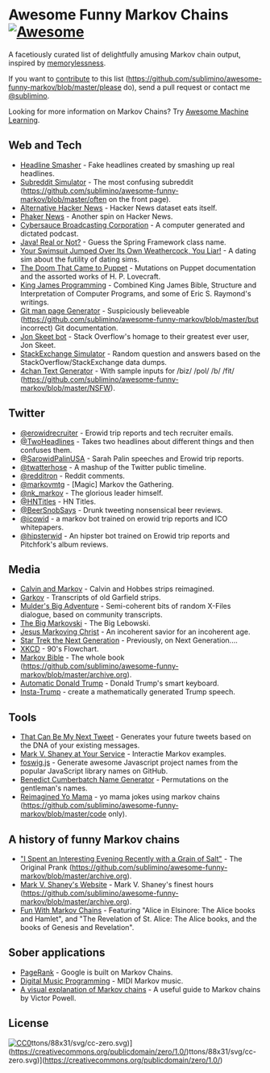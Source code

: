 # Awesome Funny Markov Chains [![Awesome](https://cdn.rawgit.com/sindresorhus/awesome/d7305f38d29fed78fa85652e3a63e154dd8e8829/media/badge.svg)](https://github.com/sindresorhus/awesome)

A facetiously curated list of delightfully amusing Markov chain output, inspired by [memorylessness](https://en.wikipedia.org/wiki/Memorylessness).

If you want to [contribute](https://github.com/sublimino/awesome-funny-markov/blob/master/https://github.com/sublimino/awesome-funny-markov/blob/master/contributing.md) to this list (https://github.com/sublimino/awesome-funny-markov/blob/master/please do), send a pull request or contact me [@sublimino](https://github.com/sublimino/awesome-funny-markov/blob/master/https://twitter.com/sublimino). 

Looking for more information on Markov Chains? Try [Awesome Machine Learning](https://github.com/josephmisiti/awesome-machine-learning).





## Web and Tech

- [Headline Smasher](http://www.headlinesmasher.com/best/all) - Fake headlines created by smashing up real headlines.
- [Subreddit Simulator](https://github.com/sublimino/awesome-funny-markov/blob/master/https://www.reddit.com/r/subredditsimulator) - The most confusing subreddit (https://github.com/sublimino/awesome-funny-markov/blob/master/often on the front page).
- [Alternative Hacker News](https://news.ycombniator.com/) - Hacker News dataset eats itself.
- [Phaker News](http://lou.wtf/phaker-news/) - Another spin on Hacker News.
- [Cybersauce Broadcasting Corporation](http://www.x11r5.com/radio/) - A computer generated and dictated podcast.
- [Java! Real or Not?](http://java.metagno.me/) - Guess the Spring Framework class name.
- [Your Swimsuit Jumped Over Its Own Weathercock, You Liar!](http://patchworkdollgames.com/yourswimsuit/) - A dating sim about the futility of dating sims.
- [The Doom That Came to Puppet](http://thedoomthatcametopuppet.tumblr.com/) - Mutations on Puppet documentation and the assorted works of H. P. Lovecraft.
- [King James Programming](http://kingjamesprogramming.tumblr.com/) - Combined King James Bible, Structure and Interpretation of Computer Programs, and some of Eric S. Raymond's writings.
- [Git man page Generator](https://github.com/sublimino/awesome-funny-markov/blob/master/http://git-man-page-generator.lokaltog.net/) - Suspiciously believeable (https://github.com/sublimino/awesome-funny-markov/blob/master/but incorrect) Git documentation.
- [Jon Skeet bot](https://stackoverflow.blog/2018/01/15/thanks-million-jon-skeet/) - Stack Overflow's homage to their greatest ever user, Jon Skeet.
- [StackExchange Simulator](https://se-simulator.lw1.at/) - Random question and answers based on the StackOverflow/StackExchange data dumps.
- [4chan Text Generator](https://github.com/sublimino/awesome-funny-markov/blob/master/https://github.com/02sh/4chanMarkovText) - With sample inputs for /biz/ /pol/ /b/ /fit/ (https://github.com/sublimino/awesome-funny-markov/blob/master/NSFW).

## Twitter

- [@erowidrecruiter](https://twitter.com/erowidrecruiter) - Erowid trip reports and tech recruiter emails.
- [@TwoHeadlines](https://twitter.com/TwoHeadlines) - Takes two headlines about different things and then confuses them.
- [@SarowidPalinUSA](https://twitter.com/SarowidPalinUSA) - Sarah Palin speeches and Erowid trip reports.
- [@twatterhose](https://twitter.com/twatterhose) - A mashup of the Twitter public timeline.
- [@redditron](https://twitter.com/redditron) - Reddit comments.
- [@markovmtg](https://twitter.com/markovmtg) - [Magic] Markov the Gathering.
- [@nk_markov](https://twitter.com/nk_markov) - The glorious leader himself.
- [@HNTitles](https://twitter.com/HNTitles) - HN Titles.
- [@BeerSnobSays](https://twitter.com/BeerSnobSays) - Drunk tweeting nonsensical beer reviews.
- [@icowid](https://twitter.com/icowid) - a markov bot trained on erowid trip reports and ICO whitepapers.
- [@hipsterwid](https://twitter.com/hipsterwid) - An hipster bot trained on Erowid trip reports and Pitchfork's album reviews.


## Media

- [Calvin and Markov](http://joshmillard.com/markov/calvin/) - Calvin and Hobbes strips reimagined.
- [Garkov](http://joshmillard.com/garkov/) - Transcripts of old Garfield strips.
- [Mulder's Big Adventure](http://muldersbigadventure.com/markov/) - Semi-coherent bits of random X-Files dialogue, based on community transcripts.
- [The Big Markovski](http://joshmillard.com/markov/lebowski/) - The Big Lebowski.
- [Jesus Markoving Christ](http://joshmillard.com/markov/christ/) - An incoherent savior for an incoherent age.
- [Star Trek the Next Generation](http://joshmillard.com/markov/sttng/) - Previously, on Next Generation....
- [XKCD](https://xkcd.com/210/) - 90's Flowchart.
- [Markov Bible](https://github.com/sublimino/awesome-funny-markov/blob/master/https://web.archive.org/web/20081224025955/http://www.markovbible.com/) - The whole book (https://github.com/sublimino/awesome-funny-markov/blob/master/archive.org).
- [Automatic Donald Trump](https://filiph.github.io/markov/) - Donald Trump's smart keyboard.
- [Insta-Trump](http://trump.frost.works/) - create a mathematically generated Trump speech.


## Tools

- [That Can Be My Next Tweet](http://yes.thatcan.be/my/next/tweet/) - Generates your future tweets based on the DNA of your existing messages.
- [Mark V. Shaney at Your Service](http://www.yisongyue.com/shaney/) - Interactie Markov examples.
- [foswig.js](http://mrsharpoblunto.github.io/foswig.js/) - Generate awesome Javascript project names from the popular JavaScript library names on GitHub.
- [Benedict Cumberbatch Name Generator](http://benedictcumberbatchgenerator.tumblr.com/) - Permutations on the gentleman's names.
- [Reimagined Yo Mama](https://github.com/sublimino/awesome-funny-markov/blob/master/https://github.com/Trshant/reimagined-yomama) - yo mama jokes using markov chains (https://github.com/sublimino/awesome-funny-markov/blob/master/code only).

## A history of funny Markov chains

- ["I Spent an Interesting Evening Recently with a Grain of Salt"](https://github.com/sublimino/awesome-funny-markov/blob/master/https://web.archive.org/web/20011101013348/http://www.sincity.com/penn-n-teller/pcc/shaney.html) - The Original Prank (https://github.com/sublimino/awesome-funny-markov/blob/master/archive.org).
- [Mark V. Shaney's Website](https://github.com/sublimino/awesome-funny-markov/blob/master/https://web.archive.org/web/19970418070034/http://softway.com.au/people/mvs/) - Mark V. Shaney's finest hours (https://github.com/sublimino/awesome-funny-markov/blob/master/archive.org).
- [Fun With Markov Chains](http://www.eblong.com/zarf/markov/) - Featuring "Alice in Elsinore: The Alice books and Hamlet", and "The Revelation of St. Alice: The Alice books, and the books of Genesis and Revelation".


## Sober applications

- [PageRank](https://en.wikipedia.org/wiki/PageRank?oldformat=true#Damping_factor) - Google is built on Markov Chains.
- [Digital Music Programming](http://peabody.sapp.org/class/dmp2/lab/markov1/) - MIDI Markov music.
- [A visual explanation of Markov chains](http://setosa.io/blog/2014/07/26/markov-chains/) - A useful guide to Markov chains by Victor Powell.


## License

[![CC0](http://mirrors.creativecommons.org/presskit/buttons/88x31/svg/cc-zero.svg)](https://creativecommons.org/publicdomain/zero/1.0/)ttons/88x31/svg/cc-zero.svg)](https://creativecommons.org/publicdomain/zero/1.0/)ttons/88x31/svg/cc-zero.svg)](https://creativecommons.org/publicdomain/zero/1.0/)